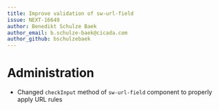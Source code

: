 ```yaml
---
title: Improve validation of sw-url-field
issue: NEXT-16649
author: Benedikt Schulze Baek
author_email: b.schulze-baek@cicada.com
author_github: bschulzebaek
---
```

# Administration
* Changed `checkInput` method of `sw-url-field` component to properly apply URL rules
